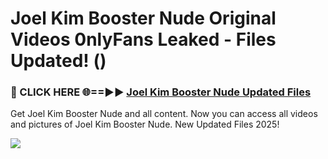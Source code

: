 # Joel Kim Booster Nude Original Videos 0nlyFans Leaked - Files Updated! ()

<h3>🔴 CLICK HERE 🌐==►► <a href="https://tinyurl.com/2p9ay9w9" rel="nofollow">Joel Kim Booster Nude Updated Files</a></h3>

Get Joel Kim Booster Nude and all content. Now you can access all videos and pictures of Joel Kim Booster Nude. New Updated Files 2025!

[![](https://i.imgur.com/KQgVmj3.gif)](https://tinyurl.com/2p9ay9w9)

